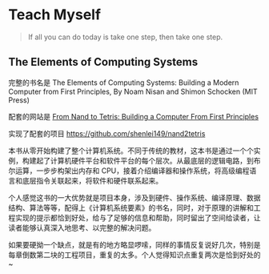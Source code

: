 # Teach Myself

> If all you can do today is take one step, then take one step.

## The Elements of Computing Systems
完整的书名是 The Elements of Computing Systems: Building a Modern Computer from First Principles, By Noam Nisan and Shimon Schocken (MIT Press)

配套的网站是 [From Nand to Tetris: Building a Computer From First Principles](https://www.nand2tetris.org/)

实现了配套的项目 https://github.com/shenlei149/nand2tetris

本书从零开始构建了整个计算机系统。不同于传统的教材，这本书是通过一个个实例，构建起了计算机硬件平台和软件平台的每个层次。从最底层的逻辑电路，到布尔运算，一步步构架出内存和 CPU，接着介绍编译器和操作系统，将高级编程语言和底层指令关联起来，将软件和硬件联系起来。

个人感觉这书的一大优势就是项目本身，涉及到硬件、操作系统、编译原理、数据结构、算法等等，配得上《计算机系统要素》的书名，同时，对于原理的讲解和工程实现的提示都恰到好处，给与了足够的信息和帮助，同时留出了空间给读者，让读者能够认真深入地思考、以完整的解决问题。

如果要硬拗一个缺点，就是有的地方略显啰嗦，同样的事情反复说好几次，特别是每章倒数第二块的工程项目，重复的太多。个人觉得知识点重复两次是恰到好处的~
